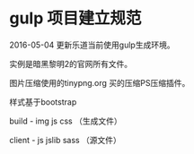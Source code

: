 gulp 项目建立规范
====

2016-05-04 更新乐道当前使用gulp生成环境。

实例是暗黑黎明2的官网所有文件。

图片压缩使用的tinypng.org 买的压缩PS压缩插件。

样式基于bootstrap

build - img js css （生成文件）

client - js jslib sass （源文件）
